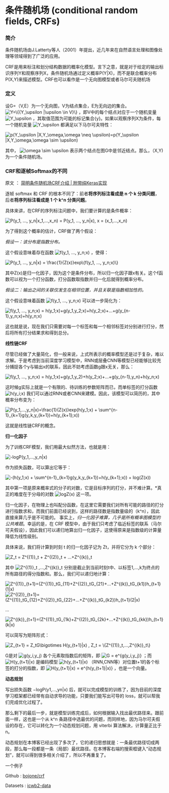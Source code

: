 条件随机场 (conditional random fields, CRFs)
=======================================

### 简介
条件随机场由J.Latterty等人（2001）年提出，近几年来在自然语言处理和图像处理等领域得到了广泛的应用。

CRF是用来标注和划分结构数据的概率化模型。言下之意，就是对于给定的输出标识序列Y和观察序列X，条件随机场通过定义概率P(Y|X)，而不是联合概率分布P(X,Y)来描述模型。CRF也可以看作是一个无向图模型或者马尔可夫随机场

### 定义
设G=（V,E）为一个无向图，V为结点集合，E为无向边的集合。
<img src="https://latex.codecogs.com/gif.latex?Y=\{{Y_\upsilon&space;|\upsilon&space;\in&space;V}\}" title="Y=\{{Y_\upsilon |\upsilon \in V}\}" />
，即V中的每个结点对应于一个随机变量
<img src="https://latex.codecogs.com/gif.latex?Y_\upsilon" title="Y_\upsilon" />
，其取值范围为可能的标记集合{y}。如果以观察序列X为条件，每一个随机变量
<img src="https://latex.codecogs.com/gif.latex?Y_\upsilon" title="Y_\upsilon" />
都满足以下马尔可夫特性：

<img src="https://latex.codecogs.com/gif.latex?p(Y_\upsilon&space;|X,Y_\omega,\omega&space;\neq&space;\upsilon)=p(Y_\upsilon&space;|X,Y_\omega,\omega&space;\sim&space;\upsilon)" title="p(Y_\upsilon |X,Y_\omega,\omega \neq \upsilon)=p(Y_\upsilon |X,Y_\omega,\omega \sim \upsilon)" />

其中，
<img src="https://latex.codecogs.com/gif.latex?\omega&space;\sim&space;\upsilon" title="\omega \sim \upsilon" />
表示两个结点在图G中是邻近结点。那么，（X,Y)为一个条件随机场。

### CRF和逐帧Softmax的不同

原文 ： [简明条件随机场CRF介绍 | 附带纯Keras实现](https://mp.weixin.qq.com/s/BEjj5zJG3QmxvQiqs8P4-w)

逐帧 softmax 和 CRF 的根本不同了：前者**将序列标注看成是 n 个 k 分类问题**，后者**将序列标注看成是 1 个 k^n 分类问题**。

具体来讲，在CRF的序列标注问题中，我们要计算的是条件概率：

<img src="https://latex.codecogs.com/gif.latex?P(y_1,&space;...,&space;y_n|x_1,...,x_n)&space;=&space;P(y_1,&space;...,&space;y_n|x),&space;x&space;=&space;(x_1,...,x_n)" title="P(y_1, ..., y_n|x_1,...,x_n) = P(y_1, ..., y_n|x), x = (x_1,...,x_n)" />

为了得到这个概率的估计，CRF做了两个假设：

*假设一：该分布是指数分布。*

这个假设意味着存在函数
<img src="https://latex.codecogs.com/gif.latex?f(y_1,&space;...,&space;y_n;x)" title="f(y_1, ..., y_n;x)" />
，使得：

<img src="https://latex.codecogs.com/gif.latex?P(y_1,&space;...,&space;y_n|x)&space;=&space;\frac{1}{Z(x)}exp\{f(y_1,&space;...,&space;y_n;x)\}" title="P(y_1, ..., y_n|x) = \frac{1}{Z(x)}exp\{f(y_1, ..., y_n;x)\}" />

其中Z(x)是归一化因子，因为这个是条件分布，所以归一化因子跟x有关。这个f函数可以视为一个打分函数，打分函数取指数并归一化后就得到概率分布。

*假设二：输出之间的关联仅发生在相邻位置，并且关联是指数相加性的。*

这个假设意味着函数
<img src="https://latex.codecogs.com/gif.latex?f(y_1,&space;...,&space;y_n;x)" title="f(y_1, ..., y_n;x)" />
可以进一步简化为：

<img src="https://latex.codecogs.com/gif.latex?f(y_1,&space;...,&space;y_n;x)&space;=&space;h(y_1;x)&plus;g(y_1,y_2;x)&plus;h(y_2;x)&plus;...&plus;g(y_{n-1},y_n;x)&plus;h(y_n;x)" title="f(y_1, ..., y_n;x) = h(y_1;x)+g(y_1,y_2;x)+h(y_2;x)+...+g(y_{n-1},y_n;x)+h(y_n;x)" />

这也就是说，现在我们只需要对每一个标签和每一个相邻标签对分别进行打分，然后将所有打分结果求和得到总分。

**线性链CRF**

尽管已经做了大量简化，但一般来说，上式所表示的概率模型还是过于复杂，难以求解。于是考虑到当前深度学习模型中，RNN或层叠CNN等模型已经能够比较充分捕捉各个y与输出x的联系，因此不妨考虑函数g跟x无关，那么：

<img src="https://latex.codecogs.com/gif.latex?f(y_1,&space;...,&space;y_n;x)&space;=&space;h(y_1;x)&plus;g(y_1,y_2)&plus;h(y_2;x)&plus;...&plus;g(y_{n-1},y_n)&plus;h(y_n;x)" title="f(y_1, ..., y_n;x) = h(y_1;x)+g(y_1,y_2)+h(y_2;x)+...+g(y_{n-1},y_n)+h(y_n;x)" />

这时候g实际上就是一个有限的、待训练的参数矩阵而已，而单标签的打分函数
<img src="https://latex.codecogs.com/gif.latex?h(y_i;x)" title="h(y_i;x)" />
我们可以通过RNN或者CNN来建模。因此，该模型可以简历的，其中概率分布变为：

<img src="https://latex.codecogs.com/gif.latex?P(y_1,...,y_n|x)=\frac{1}{Z(x)}exp(h(y_1;x)&space;&plus;&space;\sum^{n-1}_{k=1}g(y_k,y_{k&plus;1})&plus;h(y_{k&plus;1};x))" title="P(y_1,...,y_n|x)=\frac{1}{Z(x)}exp(h(y_1;x) + \sum^{n-1}_{k=1}g(y_k,y_{k+1})+h(y_{k+1};x))" />

这就是线性链CRF的概念。

**归一化因子**

为了训练CRF模型，我们用最大似然方法，也就是用：

<img src="https://latex.codecogs.com/gif.latex?-logP(y_1,...,y_n|x)" title="-logP(y_1,...,y_n|x)" />

作为损失函数，可以算出它等于：

<img src="https://latex.codecogs.com/gif.latex?-(h(y_1;x)&space;&plus;&space;\sum^{n-1}_{k=1}g(y_k,y_{k&plus;1})&plus;h(y_{k&plus;1};x))&space;&plus;&space;log(Z(x))" title="-(h(y_1;x) + \sum^{n-1}_{k=1}g(y_k,y_{k+1})+h(y_{k+1};x)) + log(Z(x))" />

其中第一项是原来概率式的分子的对数，它是目标序列的打分，并不难计算。*真正的难度在于分母的对数
<img src="https://latex.codecogs.com/gif.latex?logZ(x)" title="logZ(x)" />
这一项。

归一化因子，在物理上也叫配分函数，在这里它需要我们对所有可能的路径的打分进行指数求和，而我们前面已经说到，这样的路径数是指数量级的（k^n），因此直接来算几乎是不可能的。
事实上，*归一化因子难算，几乎是所有概率图模型的公共难题*。幸运的是，在 CRF 模型中，由于我们只考虑了临近标签的联系（马尔可夫假设），因此我们可以递归地算出归一化因子，这使得原来是指数级的计算量降低为线性级别。

具体来说，我们将计算到时刻 t 的归一化因子记为 Zt，并将它分为 k 个部分：

<img src="https://latex.codecogs.com/gif.latex?Z_t&space;=&space;Z^{(1)}_t&space;&plus;&space;Z^{(2)}_t&space;&plus;&space;...&plus;Z^{(k)}_t" title="Z_t = Z^{(1)}_t + Z^{(2)}_t + ...+Z^{(k)}_t" />

其中
<img src="https://latex.codecogs.com/gif.latex?Z^{(1)}_t&space;,...,Z^{(k)}_t" title="Z^{(1)}_t ,...,Z^{(k)}_t" />
分别是截止到当前时刻t中、以标签1,...,k为终点的所有路径的得分指数和。那么，我们可以递归地计算：

<img src="https://latex.codecogs.com/gif.latex?Z^{(1)}_{t&plus;1}=(Z^{(1)}_tG_{11}&plus;Z^{(2)}_tG_{21}&plus;...&plus;Z^{(k)}_tG_{k1})h_{t&plus;1}(1|x)" title="Z^{(1)}_{t+1}=(Z^{(1)}_tG_{11}+Z^{(2)}_tG_{21}+...+Z^{(k)}_tG_{k1})h_{t+1}(1|x)" />

<img src="https://latex.codecogs.com/gif.latex?Z^{(2)}_{t&plus;1}=(Z^{(1)}_tG_{12}&plus;Z^{(2)}_tG_{22}&plus;...&plus;Z^{(k)}_tG_{k2})h_{t&plus;1}(2|x)" title="Z^{(2)}_{t+1}=(Z^{(1)}_tG_{12}+Z^{(2)}_tG_{22}+...+Z^{(k)}_tG_{k2})h_{t+1}(2|x)" />

...

<img src="https://latex.codecogs.com/gif.latex?Z^{(k)}_{t&plus;1}=(Z^{(1)}_tG_{1k}&plus;Z^{(2)}_tG_{2k}&plus;...&plus;Z^{(k)}_tG_{kk})h_{t&plus;1}(k|x)" title="Z^{(k)}_{t+1}=(Z^{(1)}_tG_{1k}+Z^{(2)}_tG_{2k}+...+Z^{(k)}_tG_{kk})h_{t+1}(k|x)" />

可以简写为矩阵形式：

<img src="https://latex.codecogs.com/gif.latex?Z_{t&plus;1}&space;=&space;Z_tG\bigotimes&space;H(y_{t&plus;1}|x)&space;,&space;Z_t&space;=&space;\{Z^{(1)}_t,...,Z^{(k)}_t\}" title="Z_{t+1} = Z_tG\bigotimes H(y_{t+1}|x) , Z_t = \{Z^{(1)}_t,...,Z^{(k)}_t\}" />

G是对
<img src="https://latex.codecogs.com/gif.latex?g(y_i,y_j)" title="g(y_i,y_j)" />
各个元素取指数后的矩阵，即
<img src="https://latex.codecogs.com/gif.latex?G&space;=&space;e^{g(y_i,y_j)}" title="G = e^{g(y_i,y_j)}" />
；而
<img src="https://latex.codecogs.com/gif.latex?H(y_{t&plus;1}|x)" title="H(y_{t+1}|x)" />
是编码模型
<img src="https://latex.codecogs.com/gif.latex?h(y_{t&plus;1}|x)" title="h(y_{t+1}|x)" />
（RNN,CNN等）对位置t+1的各个标签的打分的指数，即
<img src="https://latex.codecogs.com/gif.latex?H(y_{t&plus;1}|x)&space;=&space;e^{h(y_{t&plus;1}|x)}" title="H(y_{t+1}|x) = e^{h(y_{t+1}|x)}" />
，也是一个向量。

**动态规划**

写出损失函数 −logP(y1,…,yn|x) 后，就可以完成模型的训练了，因为目前的深度学习框架都已经带有自动求导的功能，只要我们能写出可导的 loss，就可以帮我们完成优化过程了。

那么剩下的最后一步，就是模型训练完成后，如何根据输入找出最优路径来。跟前面一样，这也是一个从 k^n 条路径中选最优的问题，而同样地，因为马尔可夫假设的存在，它可以转化为一个动态规划问题，用 viterbi 算法解决，计算量正比于 n。

动态规划在本博客已经出现了多次了，它的递归思想就是：一条最优路径切成两段，那么每一段都是一条（局部）最优路径。在本博客右端的搜索框键入“动态规划”，就可以得到很多相关介绍了，所以不再重复了。

一个例子

Github : [bojone/crf](https://github.com/bojone/crf)

Datasets : [icwb2-data](https://github.com/yuikns/icwb2-data)

